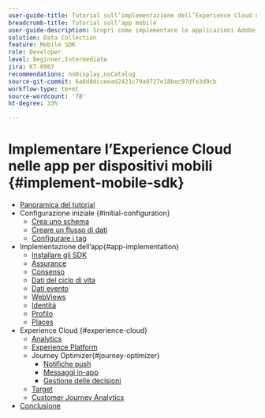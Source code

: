 ```yaml
---
user-guide-title: Tutorial sull’implementazione dell’Experience Cloud nelle app per dispositivi mobili
breadcrumb-title: Tutorial sull’app mobile
user-guide-description: Scopri come implementare le applicazioni Adobe Experience Cloud nelle app per dispositivi mobili con l’SDK di Experienci Platform Mobile.
solution: Data Collection
feature: Mobile SDK
role: Developer
level: Beginner,Intermediate
jira: KT-6987
recommendations: noDisplay,noCatalog
source-git-commit: 6a6d8dcceead2421c79a0727e18bec97dfe3d9cb
workflow-type: tm+mt
source-wordcount: '78'
ht-degree: 33%

---
```



# Implementare l’Experience Cloud nelle app per dispositivi mobili {#implement-mobile-sdk}

+ [Panoramica del tutorial](overview.md)
+ Configurazione iniziale {#initial-configuration}
   + [Crea uno schema](create-schema.md)
   + [Creare un flusso di dati](create-datastream.md)
   + [Configurare i tag](configure-tags.md)
+ Implementazione dell’app{#app-implementation}
   + [Installare gli SDK](install-sdks.md)
   + [Assurance](assurance.md)
   + [Consenso](consent.md)
   + [Dati del ciclo di vita](lifecycle-data.md)
   + [Dati evento](events.md)
   + [WebViews](web-views.md)
   + [Identità](identity.md)
   + [Profilo](profile.md)
   + [Places](places.md)
+ Experience Cloud {#experience-cloud}
   + [Analytics](analytics.md)
   + [Experience Platform](platform.md)
   + Journey Optimizer{#journey-optimizer}
      + [Notifiche push](journey-optimizer-push.md)
      + [Messaggi in-app](journey-optimizer-inapp.md)
      + [Gestione delle decisioni](journey-optimizer-offers.md)
   + [Target](target.md)
   + [Customer Journey Analytics](customer-journey-analytics.md)
+ [Conclusione](conclusion.md)

